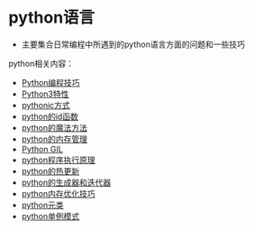 # python语言
  * 主要集合日常编程中所遇到的python语言方面的问题和一些技巧

python相关内容：

  * [Python编程技巧](Python_Coding_Skills.md)
  * [Python3特性](python3_feature.md)
  * [pythonic方式](pythonic_skills.md)
  * [python的id函数](python_id_func.md)
  * [python的魔法方法](python_magic_func.md)
  * [python的内存管理](python_memory_management.md)
  * [Python GIL](python_gil.md)
  * [python程序执行原理](python_program_exe.md)
  * [python的热更新](python_hot_update.md)
  * [python的生成器和迭代器](python_generators_and_iterators.md)
  * [python内存优化技巧](python_memory_optimization_techniques.md)
  * [python元类](python_metaclass.md)
  * [python单例模式](python_singleton_pattern.md)

